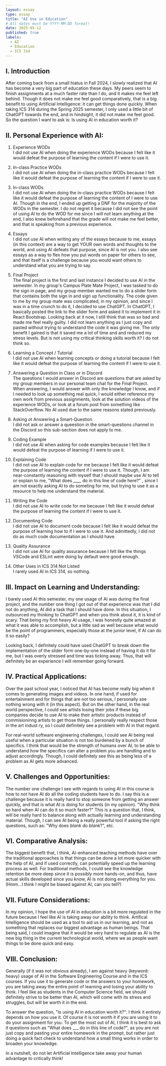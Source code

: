 ```yaml
---
layout: essay
type: essay
title: "AI Use in Education"
# All dates must be YYYY-MM-DD format!
date: 2025-05-12
published: true
labels:
  - AI
  - Education
  - ICS 314
---
```


## I. Introduction

After coming back from a small hiatus in Fall 2024, I slowly realized that AI has become a very big part of education these days. My peers seem to finish assignments at a much faster rate than I do, and it makes me feel left behind. Though it does not make me feel good comparatively, that is a big benefit to using Artificial Intelligence: it can get things done quickly. When taking ICS 314 during the Spring 2025 semester, I only used a little bit of ChatGPT towards the end, and in hindsight, it did not make me feel good. So the question I want to ask is: Is using AI in education worth it?

## II. Personal Experience with AI:

1. Experience WODs<br/>
I did not use AI when doing the experience WODs because I felt like it would defeat the purpose of learning the content if I were to use it.

2. In-class Practice WODs<br/>
I did not use AI when doing the in-class practice WODs because I felt like it would defeat the purpose of learning the content if I were to use it.

3. In-class WODs<br/>
I did not use AI when doing the in-class practice WODs because I felt like it would defeat the purpose of learning the content of I were to use AI. Though in the end, I ended up getting a DNF for the majority of the WODs in the semester. I do not regret it because I did not see the point of using AI to do the WOD for me since I will not learn anything at the end, I also knew beforehand that the grade will not make me feel better, and that is speaking from a previous experience.

4. Essays<br/>
I did not use AI when writing any of the essays because to me, essays (in this context) are a way to get YOUR own words and thoughts to the world, and using AI defeats that purpose, since AI is not you. I also see essays as a way to flex how you put words on paper for others to see, and that itself is a challenge because you would want others to understand what you are trying to say.

5. Final Project<br/>
The final project is the first and last instance I decided to use AI in the semester. In my group's Campus Plate Mate Project, I was tasked to do the sign in page, and my group member wanted me to do a slider form that contains both the sign in and sign up functionality. The code given to me by my group mate was complicated, in my opinion, and since I was in a time crunch to do it, I decided to use ChatGPT. In ChatGPT, I basically posted the link to the slider form and asked it to implement it in React Bootstrap. Looking back at it now, I still think that was so bad and made me feel really guilty. I did not learn anything as I just copy and pasted without trying to understand the code it was giving me. The only benefit I gained is that it saved me a lot of time and and reduced my stress levels. But is not using my critical thinking skills worth it? I do not think so.

6. Learning a Concept / Tutorial<br/>
I did not use AI when learning concepts or doing a tutorial because I felt like it would defeat the purpose of learning the content if I were to use it.

7. Answering a Question in Class or in Discord<br/>
The questions I would answer in Discord are questions that are asked by my group members in our personal team chat for the Final Project. When answering, I would answer with only the knowledge I know, and if I needed to look up something real quick, I would either reference my own work from previous assignments, look at the solution videos of the experience WODs, or look at a forum post from something like StackOverflow. No AI used due to the same reasons stated previously.

8. Asking ot Answering a Smart-Question<br/>
I did not ask or answer a queestion in the smart-questions channel in the Discord so this sub-section does not apply to me.

9. Coding Example<br/>
I did not use AI when asking for code examples because I felt like it would defeat the purpose of learning if I were to use it.

10. Explaining Code<br/>
I did not use AI to explain code for me because I felt like it would defeat the purpose of learning the content if I were to use it. Though, I am near-constantly reasoning with myself that I should maybe use AI to tell or explain to me, "What does ____ do in this line of code here?" , since I am not exactly asking AI to do someting for me, but trying to use it as a resource to help me understand the material.

11. Writing the Code<br/>
I did not use AI to write code for me because I felt like it would defeat the purpose of learning the content if I were to use it.

12. Documenting Code<br/>
I did not use AI to document code because I felt like it would defeat the purpose of learning how to if I were to use it. And admittedly, I did not do as much code documentation as I should have.

13. Quality Assurance<br/>
I did not use AI for quality assurance because I felt like the things VSCode and ESLint were doing by default were good enough.

14. Other Uses in ICS 314 Not Listed<br/>
I rarely used AI in ICS 314, so nothing.

## III. Impact on Learning and Understanding: 

I barely used AI this semester, my one usage of AI was during the final project, and the number one thing I got out of that experience was that I did not do anything, AI did a task that I should have done. In this situation, I outsourced my thinking to ChatGPT and when you think about it, it is kind of scary. That being my first heavy AI usage, I was honestly quite amazed at what it was able to accomplish, but a little sad as well because what would be the point of programmers, especially those at the junior level, if AI can do it so easily? 

Looking back, I definitely could have used ChatGPT to break down the implementation of the slider form one-by-one instead of having it do it for me, but I was overly stressed and time was ticking away. Thus, that will definitely be an experience I will remember going forward.

## IV. Practical Applications:

Over the past school year, I noticed that AI has become really big when it comes to generating images and videos. In one hand, if used for entertainment and for things that are not too serious, I personally see nothing wrong with it (in this aspect). But on the other hand, in the real world perspective, I could see artists losing their jobs if these big companies decide to use AI to make their artistic products instead of commisioninng artists to get those things. I personally really respect those in the art indust ry, so I could definitely see a problem with AI in that regard.

For real-world software engineering challenges, I could see AI being real useful when a particular situation is not too burdened by a bunch of specifics. I think that would be the strength of humans over AI, to be able to understand how the specifics can alter a problem you are handling and to adjust accordingly. Though, I could definitely see this as being less of a problem as AI gets more advanced.

## V. Challenges and Opportunities:

The number one challenge I see with regards to using AI in this course is how to not have AI do all the coding students have to do. I say this is a challenge because it is really hard to stop someone from getting an answer quickly, and that is what AI is doing for students (in my opinion). "Why think so hard when AI can do it so much faster?" This is a question that, I think, will be really hard to balance along with actually learning and understanding material. Though, I can see AI being a really powerful tool if asking the right questions, such as: "Why does _blank_ do _blank_?", etc. 

## VI. Comparative Analysis:

The biggest benefit that, I think, AI-enhanced teaching methods have over the traditional approaches is that things can be done a lot more quicker with the help of AI, and if used correctly, can potentially speed up the learning process as well. For traditional methods, I could see the knowledge retention be more deep since it is possibly more hands-on, and thus, have actual skills developed since you know, AI is not doing everything for you. (Hmm...I think I might be biased against AI, can you tell?)

## VII. Future Considerations:

In my opinion, I hope the use of AI in education is a bit more regulated in the future because I feel like AI is taking away our ability to think. Artifical Intelligence should be used as a tool to aid us in our learning, and not as something that replaces our biggest advantage as human beings. That being said, I could imagine that it would be very hard to regulate as AI is the new big thing in the current technological world, where we as people want things to be done quick and easy.

## VIII. Conclusion:

Generally (if it was not obvious already), I am against heavy (keyword: heavy) usage of AI in the Software Engineering Course and in the ICS courses. If you use it to generate code or the answers to your homework, you are taking away the entire point of learning and losing your ability to think. I feel like as students in the Computer Science field, we should definitely strive to be better than AI, which will come with its stress and struggles, but will be worth it in the end.

To answer the question, "Is using AI in education worth it?": I think it entirely depends on how you use it. Of course it is not worth it if you are using it to do your assignment for you. To get the most out of AI, I think it is best to ask it questions such as "What does ___ do in this line of code?", as you are not just copy and pasting your entire homework in the prompt, but rather just doing a quick fact check to understand how a small thing works in order to broaden your knowledge.

In a nutshell, do not let Artificial Intelligence take away your human advantage to critically think!















